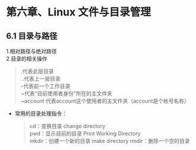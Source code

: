 # 第六章、Linux 文件与目录管理

## 6.1 目录与路径

1.相对路径与绝对路径  
2.目录的相关操作

> .代表此层目录  
> ..代表上一层目录  
> -代表前一个工作目录  
> ~代表“目前使用者身份”所在的主文件夹  
> ~account 代表account这个使用者的主文件夹（account是个帐号名称）

* 常用的目录处理指令：  

  > cd：变换目录 change directory  
  > pwd：显示目前的目录 Print Working Directory  
  > mkdir：创建一个新的目录 make directory rmdir：删除一个空的目录

